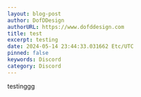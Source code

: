 ```yaml
---
layout: blog-post
author: DofDDesign
authorURL: https://www.dofddesign.com
title: test
excerpt: testing
date: 2024-05-14 23:44:33.031662 Etc/UTC
pinned: false
keywords: Discord
category: Discord
---
```

testinggg

